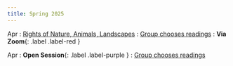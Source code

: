 ```yaml
---
title: Spring 2025
---
```


Apr 
: [Rights of Nature, Animals, Landscapes](#)
  : [Group chooses readings](#)
  : **Via Zoom**{: .label .label-red }

Apr
: **Open Session**{: .label .label-purple }
  : [Group chooses readings](#)
